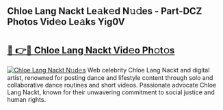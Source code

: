## Chloe Lang Nackt Le𝚊k𝚎d N𝚞𝚍es - Part-DCZ Photos Vid𝚎o Le𝚊ks Yig0V

# <h2><a href="http://fb4yya.evod.top/?m=Chloe+Lang+Nackt">🔗 👉🔴 Chloe Lang Nackt Vid𝚎o Ph𝚘t𝚘s</a></h2>

[![Chloe Lang Nackt N𝚞d𝚎s](https://i.imgur.com/8V9OHl7.gif)](http://fb4yya.evod.top/?m=Chloe+Lang+Nackt)
Web celebrity Chloe Lang Nackt and digital artist, renowned for posting dance and lifestyle content through solo and collaborative dance routines and short videos. Passionate advocate Chloe Lang Nackt, known for their unwavering commitment to social justice and human rights. 

